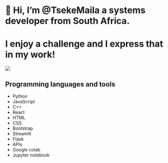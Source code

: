 # 👋 Hi, I’m @TsekeMaila a systems developer from South Africa.

# I enjoy a challenge and I express that in my work!

<a href="https://visitcount.itsvg.in">
  <img src="https://visitcount.itsvg.in/api?id=TsekeMaila&label=Profile%20Views&pretty=false" />
</a>

## Programming languages and tools
- Python 
- JavaScript
- C++
- React
- HTML
- CSS
- Bootstrap
- Streamlit
- Flask
- APIs
- Google colab
- Jupyter notebook








